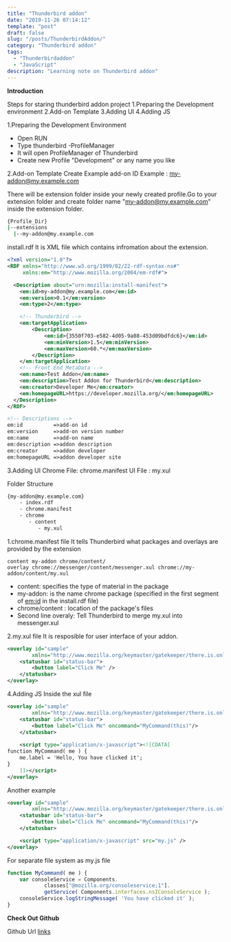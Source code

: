 ```yaml
---
title: "Thunderbird addon"
date: "2019-11-26 07:14:12"
template: "post"
draft: false
slug: "/posts/ThunderbirdAddon/"
category: "Thunderbird addon"
tags:
  - "Thunderbirdaddon"
  - "JavaScript"
description: "Learning note on Thunderbird addon"
---
```


**Introduction** 

Steps for staring thunderbird addon project
1.Preparing the Development environment
2.Add-on Template
3.Adding UI
4.Adding JS

1.Preparing the Development Environment

- Open RUN
- Type thunderbird -ProfileManager
- It will open ProfileManager of Thunderbird
- Create new Profile "Development" or any name you like

2.Add-on Template
Create Example add-on ID
 Example : my-addon@my.example.com

There will be extension folder inside your newly created profile.Go to your extension folder and create folder name "my-addon@my.example.com" inside the extension folder.

```cmd
{Profile_Dir}
|--extensions
  |--my-addon@my.example.com
```

install.rdf
It is XML file which contains infromation about the extension.

```xml
<?xml version="1.0"?>
<RDF xmlns="http://www.w3.org/1999/02/22-rdf-syntax-ns#"
     xmlns:em="http://www.mozilla.org/2004/em-rdf#">

  <Description about="urn:mozilla:install-manifest">
    <em:id>my-addon@my.example.com</em:id>
    <em:version>0.1</em:version>
    <em:type>2</em:type>

    <!-- Thunderbird -->
    <em:targetApplication>
        <Description>
            <em:id>{3550f703-e582-4d05-9a08-453d09bdfdc6}</em:id>
            <em:minVersion>1.5</em:minVersion>
            <em:maxVersion>60.*</em:maxVersion>
        </Description>
    </em:targetApplication>
    <!-- Front End MetaData -->
    <em:name>Test Addon</em:name>
    <em:description>Test Addon for Thunderbird</em:description>
    <em:creator>Developer Me</em:creator>
    <em:homepageURL>https://developer.mozilla.org/</em:homepageURL>
  </Description>
</RDF>

<!-- Descriptions -->
em:id          =>add-on id
em:version     =>add-on version number
em:name        =>add-on name
em:description =>addon description
em:creator     =>addon developer
em:homepageURL =>addon developer site

```

3.Adding UI
Chrome File: chrome.manifest
UI File : my.xul

Folder Structure

```cmd
{my-addon@my.example.com}
    - index.rdf
    - chrome.manifest
    - chrome
       - content
          - my.xul
```

1.chrome.manifest file
It tells Thunderbird what packages and overlays are provided by the extension

```manifest
content my-addon chrome/content/
overlay chrome://messenger/content/messenger.xul chrome://my-addon/content/my.xul
```

- content: specifies the type of material in the package
- my-addon: is the name chrome package (specified in the first segment of <em:id> in the install.rdf file)
- chrome/content : location of the package's files
- Second line overaly: Tell Thunderbird to merge my.xul into messenger.xul

2.my.xul file
It is resposible for user interface of your addon.

```xml
<overlay id="sample"
        xmlns="http://www.mozilla.org/keymaster/gatekeeper/there.is.only.xul">
    <statusbar id="status-bar">
        <button label="Click Me" />
    </statusbar>
</overlay>
```

4.Adding JS
Inside the xul file

```xml
<overlay id="sample"
        xmlns="http://www.mozilla.org/keymaster/gatekeeper/there.is.only.xul">
    <statusbar id="status-bar">
        <button label="Click Me" oncommand="MyCommand(this)"/>
    </statusbar>
 
    <script type="application/x-javascript"><![CDATA[
function MyCommand( me ) {
    me.label = 'Hello, You have clicked it';
}
    ]]></script>
</overlay>

```

Another example

```xml
<overlay id="sample"
        xmlns="http://www.mozilla.org/keymaster/gatekeeper/there.is.only.xul">
    <statusbar id="status-bar">
        <button label="Click Me" oncommand="MyCommand(this)"/>
    </statusbar>

    <script type="application/x-javascript" src="my.js" />
</overlay>
```

For separate file system as my.js file

```js
function MyCommand( me ) {
    var consoleService = Components.
            classes["@mozilla.org/consoleservice;1"].
            getService( Components.interfaces.nsIConsoleService );
    consoleService.logStringMessage( 'You have clicked it' );
}
```


**Check Out Github**

Github Url [links](https://github.com/Gitsanto/CommonVBA.Utility/)
